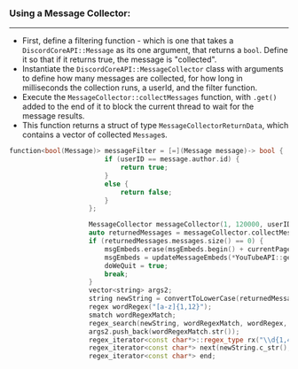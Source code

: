### **Using a Message Collector:**
---
- First, define a filtering function - which is one that takes a `DiscordCoreAPI::Message` as its one argument, that returns a `bool`. Define it so that if it returns true, the message is "collected".
- Instantiate the `DiscordCoreAPI::MessageCollector` class with arguments to define how many messages are collected, for how long in milliseconds the collection runs, a userId, and the filter function.
- Execute the `MessageCollector::collectMessages` function, with `.get()` added to the end of it to block the current thread to wait for the message results.
- This function returns a struct of type `MessageCollectorReturnData`, which contains a vector of collected `Message`s.
 
```cpp
function<bool(Message)> messageFilter = [=](Message message)-> bool {
                        if (userID == message.author.id) {
                            return true;
                        }
                        else {
                            return false;
                        }
                    };

                    MessageCollector messageCollector(1, 120000, userID, messageFilter);
                    auto returnedMessages = messageCollector.collectMessages().get();
                    if (returnedMessages.messages.size() == 0) {
                        msgEmbeds.erase(msgEmbeds.begin() + currentPageIndex, msgEmbeds.begin() + currentPageIndex + 1);
                        msgEmbeds = updateMessageEmbeds(*YouTubeAPI::getQueue(guild.id), discordGuild, newEvent, args->eventData, currentPageIndex);
                        doWeQuit = true;
                        break;
                    }
                    vector<string> args2;
                    string newString = convertToLowerCase(returnedMessages.messages.at(0).content);
                    regex wordRegex("[a-z]{1,12}");
                    smatch wordRegexMatch;
                    regex_search(newString, wordRegexMatch, wordRegex, regex_constants::match_flag_type::match_any | regex_constants::match_flag_type::match_not_null | regex_constants::match_flag_type::match_prev_avail);
                    args2.push_back(wordRegexMatch.str());
                    regex_iterator<const char*>::regex_type rx("\\d{1,4}");
                    regex_iterator<const char*> next(newString.c_str(), newString.c_str() + strlen(newString.c_str()), rx);
                    regex_iterator<const char*> end;
```
